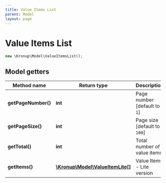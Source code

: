 ```yaml
---
title: Value Items List
parent: Model
layout: page
---
```


# Value Items List

```php
new \Kronup\Model\ValueItemsList();
```

## Model getters

Method name | Return type | Description
------------ | ------------- | -------------
**getPageNumber()** | **int** | Page number   [default to `1`]
**getPageSize()** | **int** | Page size   [default to `100`]
**getTotal()** | **int** | Total number of value items
**getItems()** | [**\Kronup\Model\ValueItemLite[]**](../ValueItemLite) | Value Items - Lite version

